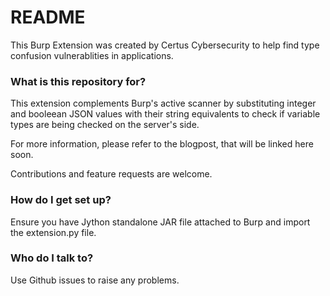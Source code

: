 # README #

This Burp Extension was created by Certus Cybersecurity to help find type confusion vulnerablities in applications.

### What is this repository for? ###

This extension complements Burp's active scanner by substituting integer and booleean JSON values with their string equivalents to check if variable types are being checked on the server's side.

For more information, please refer to the blogpost, that will be linked here soon.

Contributions and feature requests are welcome.

### How do I get set up? ###

Ensure you have Jython standalone JAR file attached to Burp and import the extension.py file. 


### Who do I talk to? ###

Use Github issues to raise any problems.
